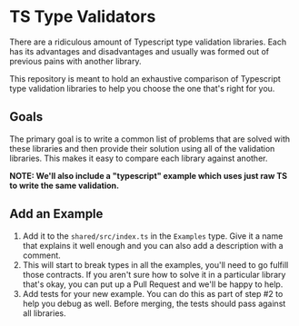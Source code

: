 # TS Type Validators

There are a ridiculous amount of Typescript type validation libraries. Each has its advantages and disadvantages and usually was formed out of previous pains with another library.

This repository is meant to hold an exhaustive comparison of Typescript type validation libraries to help you choose the one that's right for you.

## Goals

The primary goal is to write a common list of problems that are solved with these libraries and then provide their solution using all of the validation libraries. This makes it easy to compare each library against another.

**NOTE: We'll also include a "typescript" example which uses just raw TS to write the same validation.**

## Add an Example

1. Add it to the `shared/src/index.ts` in the `Examples` type. Give it a name that explains it well enough and you can also add a description with a comment.
1. This will start to break types in all the examples, you'll need to go fulfill those contracts. If you aren't sure how to solve it in a particular library that's okay, you can put up a Pull Request and we'll be happy to help.
1. Add tests for your new example. You can do this as part of step #2 to help you debug as well. Before merging, the tests should pass against all libraries.
